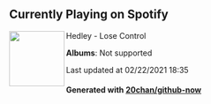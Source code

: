 ## Currently Playing on Spotify

[<img align="left" width="100" src="https://i.scdn.co/image/ab67616d0000b273b7654c3200adac6a101db0ab">](https://open.spotify.com/album/7p7QkA2uAymfgGkyhuNa7J)

Hedley - Lose Control

**Albums**: Not supported

Last updated at 02/22/2021 18:35

#### Generated with [20chan/github-now](https://github.com/20chan/github-now)


<!--
**20chan/20chan** is a ✨ _special_ ✨ repository because its `README.md` (this file) appears on your GitHub profile.

Here are some ideas to get you started:

- 🔭 I’m currently working on ...
- 🌱 I’m currently learning ...
- 👯 I’m looking to collaborate on ...
- 🤔 I’m looking for help with ...
- 💬 Ask me about ...
- 📫 How to reach me: ...
- 😄 Pronouns: ...
- ⚡ Fun fact: ...
-->
